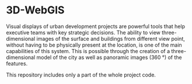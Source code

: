# 3D-WebGIS
Visual displays of urban development projects are powerful tools that help executive teams with key strategic decisions. The ability to view three-dimensional images of the surface and buildings from different view point, without having to be physically present at the location, is one of the main capabilities of this system. This is possible through the creation of a three-dimensional model of the city as well as panoramic images (360 °) of the features.

This repository includes only a part of the whole project code.
